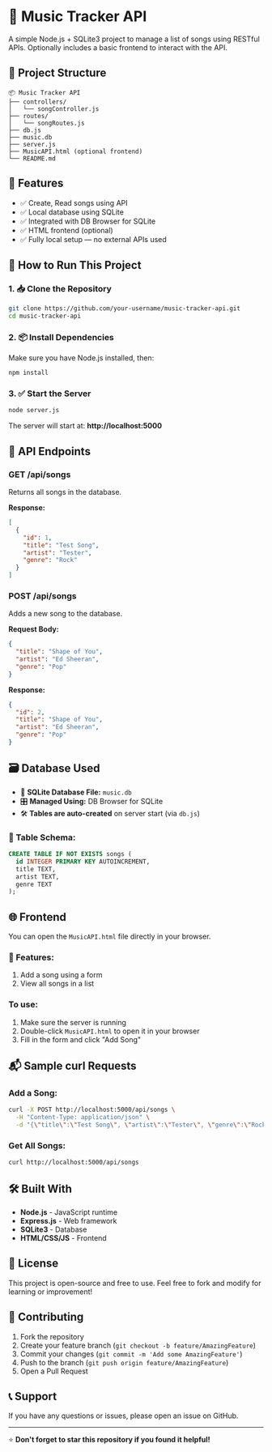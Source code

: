 # 🎵 Music Tracker API

A simple Node.js + SQLite3 project to manage a list of songs using RESTful APIs. Optionally includes a basic frontend to interact with the API.

## 📁 Project Structure

```
📦 Music Tracker API
├── controllers/
│   └── songController.js
├── routes/
│   └── songRoutes.js
├── db.js
├── music.db
├── server.js
├── MusicAPI.html (optional frontend)
└── README.md
```

## 📌 Features

- ✅ Create, Read songs using API
- ✅ Local database using SQLite
- ✅ Integrated with DB Browser for SQLite
- ✅ HTML frontend (optional)
- ✅ Fully local setup — no external APIs used

## 🚀 How to Run This Project

### 1. 📥 Clone the Repository

```bash
git clone https://github.com/your-username/music-tracker-api.git
cd music-tracker-api
```

### 2. 📦 Install Dependencies

Make sure you have Node.js installed, then:

```bash
npm install
```

### 3. ✅ Start the Server

```bash
node server.js
```

The server will start at: **http://localhost:5000**

## 🧠 API Endpoints

### GET /api/songs
Returns all songs in the database.

**Response:**
```json
[
  {
    "id": 1,
    "title": "Test Song",
    "artist": "Tester",
    "genre": "Rock"
  }
]
```

### POST /api/songs
Adds a new song to the database.

**Request Body:**
```json
{
  "title": "Shape of You",
  "artist": "Ed Sheeran",
  "genre": "Pop"
}
```

**Response:**
```json
{
  "id": 2,
  "title": "Shape of You",
  "artist": "Ed Sheeran",
  "genre": "Pop"
}
```

## 🗃️ Database Used

- 📌 **SQLite Database File:** `music.db`
- 🎛️ **Managed Using:** DB Browser for SQLite
- 🛠️ **Tables are auto-created** on server start (via `db.js`)

### 🎼 Table Schema:
```sql
CREATE TABLE IF NOT EXISTS songs (
  id INTEGER PRIMARY KEY AUTOINCREMENT,
  title TEXT,
  artist TEXT,
  genre TEXT
);
```

## 🌐 Frontend

You can open the `MusicAPI.html` file directly in your browser.

### 🔗 Features:
1. Add a song using a form
2. View all songs in a list

### To use:
1. Make sure the server is running
2. Double-click `MusicAPI.html` to open it in your browser
3. Fill in the form and click "Add Song"

## 📬 Sample curl Requests

### Add a Song:
```bash
curl -X POST http://localhost:5000/api/songs \
  -H "Content-Type: application/json" \
  -d "{\"title\":\"Test Song\", \"artist\":\"Tester\", \"genre\":\"Rock\"}"
```

### Get All Songs:
```bash
curl http://localhost:5000/api/songs
```

## 🛠 Built With

- **Node.js** - JavaScript runtime
- **Express.js** - Web framework
- **SQLite3** - Database
- **HTML/CSS/JS** - Frontend

## 📄 License

This project is open-source and free to use. Feel free to fork and modify for learning or improvement!

## 🤝 Contributing

1. Fork the repository
2. Create your feature branch (`git checkout -b feature/AmazingFeature`)
3. Commit your changes (`git commit -m 'Add some AmazingFeature'`)
4. Push to the branch (`git push origin feature/AmazingFeature`)
5. Open a Pull Request

## 📞 Support

If you have any questions or issues, please open an issue on GitHub.

---

⭐ **Don't forget to star this repository if you found it helpful!**